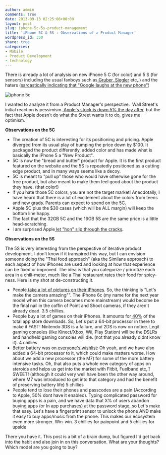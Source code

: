 ```yaml
---
author: admin
comments: true
date: 2013-09-13 02:25:08+00:00
layout: post
slug: iphone-5c-5s-product-management
title: 'iPhone 5C & 5S : Observations of a Product Manager'
wordpress_id: 350
share: true
categories:
- Mobile
- Product Development
- technology
---
```


There is already a lot of analysis on new iPhone 5 C (for color) and 5 S (for sensors) including the usual fanboys such as[ Gruber](http://daringfireball.net/2013/09/iphone_5c_5c_event),[ Siegler](http://techcrunch.com/2013/09/10/iphone-5c/) etc,.) and the haters ([sarcastically indicating that "Google laughs at the new phone"](http://www.thestreet.com/story/12033242/1/google-laughs-at-the-new-iphones.html#!))

![iphone 5c](http://www.startupproductmanager.com/images/iphone5c_2x.jpg)

I wanted to analyze it from a Product Manager's perspective.  Wall Street's initial reaction is pessimism.[ Apple's stock is down 5% the day after](https://www.google.com/finance?chdnp=1&chdd=1&chds=1&chdv=1&chvs=maximized&chdeh=0&chfdeh=0&chdet=1378918680000&chddm=465&chls=IntervalBasedLine&q=NASDAQ:AAPL&&fct=big&ei=0zUxUsCmCO2F0QHIjAE), but the fact that Apple doesn't do what the Street wants it to do, gives me optimism.


**Observations on the 5C**

  * The creation of 5C is interesting for its positioning and pricing. Apple diverged from its usual play of bumping the price down by $100. It packaged the product differently, added color and has made what is basically the iPhone 5 a "New Product".
  * 5C is now the "bread and butter" product for Apple. It is the first product featured on the website and the 5S is repeatedly positioned as a cutting edge product, and in many ways seems like a decoy.
  * 5C is meant to "pull up" those who would have otherwise gone for the free product, but also meant to make them feel good about the product they have. (that color!)
  * If you hate those 5C colors, you are not the target market! Anecdotally, I have heard that there is a lot of excitement about the colors from teens and new grads. Parents can expect to spend on the 5C.
  * Apple 5C plus the $30 cases (which will be ALL margin) will keep the bottom line happy.
  * The fact that the 32GB 5C and the 16GB 5S are the same price is a little head-scratching.
  * I am surprised Apple[ let "hon" slip through the cracks](http://techcrunch.com/2013/09/10/do-i-like-the-iphone-5c-case-non/).

**Observations on the 5S**

The 5S is very interesting from the perspective of iterative product development. I don’t know if it transpired this way, but I can envision someone doing the "Thai food approach" (aka the Similans approach) to each aspect of how iPhones are used and looking at how that experience can be fixed or improved. The idea is that you categorize / prioritize each area in a chili-meter, much like a Thai restaurant rates their food for spicy-ness. Here is my shot at de-constructing it.

  * People[ take a lot of pictures on their iPhones](http://www.youtube.com/watch?v=NoVW62mwSQQ). So, the thinking is "Let's make the camera amazing"". The iPhone 6c (my name for the next year model when this camera becomes more mainstream) would become be the final nail in the coffin of Point and Shoot cameras, if they aren't already dead. 3.5 chillies.
  * People buy a lot of games on their iPhones. It amounts for[ 40%](http://blog.appannie.com/app-annie-index-market-q2-2013/) of the total app store downloads. So, Let's put a 64-bit processor in there to make it FAST! Nintendo 3DS is a failure, and 2DS is now on notice. Legit gaming consoles (like Kinect/Xbox, Wii, Play Station) will be the DSLRs and handheld gaming consoles will die. (not that you already didnt know it). 4 chillies
  * Better battery was on[ everyone's wishlist](http://www.uswitch.com/mobiles/news/2013/09/iphone_5s_better_battery_fingerprint_scanner_are_most_wanted_features_says_survey/): Oh yeah, and we have also added a 64-bit processor to it, which could make matters worse. How about we add a new processor (the M7) for some of the more battery intensive tasks. Oh, that also puts a whole new category of apps on steroids and helps us get into the market with Fitbit, Fuelband etc,.? SWEET! (although it could very well have been the other way around, where M7 was introduced to get into that category and had the benefit of preserving battery life) 5 chillies
  * People tend to lose their phones and passcodes are a pain (According to Apple, 50% dont have it enabled). Typing complicated password for buying apps is a pain, and we have data that X% of users abandon buying apps (or In app purchases) at the password stage, so Let's make that easy. Let's have a fingerprint sensor to unlock the phone AND make it easy to buy apps/music from the phone. This makes our ecosystem even more stronger. Win-win. 3 chillies for painpoint and 5 chillies for upside

There you have it. This post is a bit of a brain dump, but figured I'd get back into the habit and also join in on this conversation. What are your thoughts? Which model are you going to buy?
